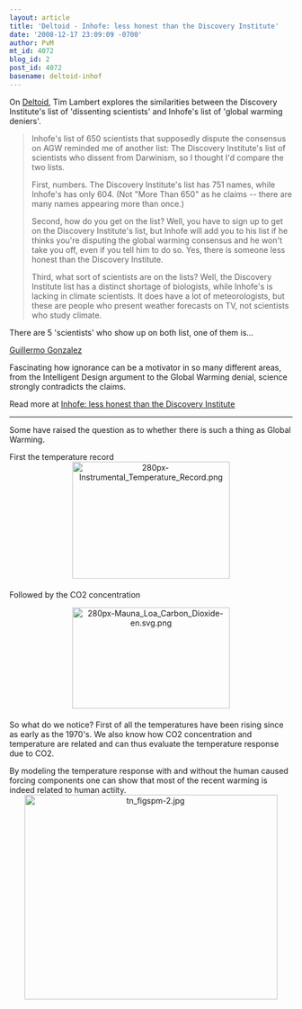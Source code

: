 ```yaml
---
layout: article
title: 'Deltoid - Inhofe: less honest than the Discovery Institute'
date: '2008-12-17 23:09:09 -0700'
author: PvM
mt_id: 4072
blog_id: 2
post_id: 4072
basename: deltoid-inhof
---
```

On [Deltoid](http://scienceblogs.com/deltoid/2008/12/inhofe_less_honest_than_the_di.php), Tim Lambert explores the similarities between the Discovery Institute's list of 'dissenting scientists' and Inhofe's list of 'global warming deniers'.

> Inhofe's list of 650 scientists that supposedly dispute the consensus on AGW reminded me of another list: The Discovery Institute's list of scientists who dissent from Darwinism, so I thought I'd compare the two lists.
> 
> First, numbers. The Discovery Institute's list has 751 names, while Inhofe's has only 604. (Not "More Than 650" as he claims -- there are many names appearing more than once.)
> 
> Second, how do you get on the list? Well, you have to sign up to get on the Discovery Institute's list, but Inhofe will add you to his list if he thinks you're disputing the global warming consensus and he won't take you off, even if you tell him to do so. Yes, there is someone less honest than the Discovery Institute.
> 
> Third, what sort of scientists are on the lists? Well, the Discovery Institute list has a distinct shortage of biologists, while Inhofe's is lacking in climate scientists. It does have a lot of meteorologists, but these are people who present weather forecasts on TV, not scientists who study climate.

There are 5 'scientists' who show up on both list, one of them is...

[Guillermo Gonzalez](http://en.wikipedia.org/wiki/Guillermo_Gonzalez_(astronomer))

Fascinating how ignorance can be a motivator in so many different areas, from the Intelligent Design argument to the Global Warming denial, science strongly contradicts the claims. 

Read more at [Inhofe: less honest than the Discovery Institute](http://scienceblogs.com/deltoid/2008/12/inhofe_less_honest_than_the_di.php)


*********

Some have raised the question as to whether there is such a thing as Global Warming.

First the temperature record
<img src="http://pandasthumb.org/archives/2008/12/23/280px-Instrumental_Temperature_Record.png" alt="280px-Instrumental_Temperature_Record.png" width="280" height="208" style="text-align: center; display: block; margin: 0 auto 20px;" class="mt-image-center" />

Followed  by the CO2 concentration

<img src="http://pandasthumb.org/archives/2008/12/23/280px-Mauna_Loa_Carbon_Dioxide-en.svg.png" alt="280px-Mauna_Loa_Carbon_Dioxide-en.svg.png" width="280" height="180" style="text-align: center; display: block; margin: 0 auto 20px;" class="mt-image-center" />

So what do we notice? First of all the temperatures have been rising since as early as the 1970's. We also know how CO2 concentration and temperature are related and can thus evaluate the temperature response due to CO2.

By modeling the temperature response with and without the human caused forcing components one can show that most of the recent warming is indeed related to human actiity.
<img src="http://pandasthumb.org/archives/2008/12/23/tn_figspm-2.jpg" alt="tn_figspm-2.jpg" width="450" height="364" style="text-align: center; display: block; margin: 0 auto 20px;" class="mt-image-center" />

